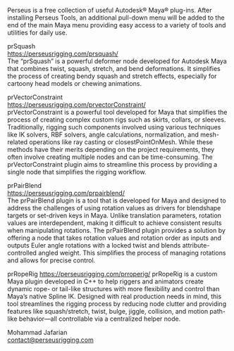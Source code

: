 Perseus is a free collection of useful Autodesk® Maya® plug-ins. 
After installing Perseus Tools, an additional pull-down menu will be added to the end of the main Maya menu providing easy access to a variety of tools and utilities for daily use.

prSquash  
https://perseusrigging.com/prsquash/  
The “prSquash” is a powerful deformer node developed for Autodesk Maya  that combines twist, squash, stretch, and bend deformations. It simplifies the process of creating bendy squash and stretch effects, especially for cartoony head models or chewing animations.  

prVectorConstraint  
https://perseusrigging.com/prvectorConstraint/  
prVectorConstraint is a powerful tool developed for Maya that simplifies the process of creating complex custom rigs such as skirts, collars, or sleeves. Traditionally, rigging such components involved using various techniques like IK solvers, RBF solvers, angle calculations, normalization, and mesh-related operations like ray casting or closestPointOnMesh. While these methods have their merits depending on the project requirements, they often involve creating multiple nodes and can be time-consuming. The prVectorConstraint plugin aims to streamline this process by providing a single node that simplifies the rigging workflow.

prPairBlend  
https://perseusrigging.com/prpairblend/  
The prPairBlend plugin is a tool that is developed for Maya and designed to address the challenges of using rotation values as drivers for blendshape targets or set-driven keys in Maya. Unlike translation parameters, rotation values are interdependent, making it difficult to achieve consistent results when manipulating rotations. The prPairBlend plugin provides a solution by offering a node that takes rotation values and rotation order as inputs and outputs Euler angle rotations with a locked twist and blends attribute-controlled angled weight. This simplifies the process of managing rotations and allows for precise control.

prRopeRig
https://perseusrigging.com/prroperig/
prRopeRig is a custom Maya plugin developed in C++ to help riggers and animators create dynamic rope- or tail-like structures with more flexibility and control than Maya’s native Spline IK. Designed with real production needs in mind, this tool streamlines the rigging process by reducing node clutter and providing features like squash/stretch, twist, bulge, jiggle, collision, and motion path-like behavior—all controllable via a centralized helper node.

Mohammad Jafarian  
contact@perseusrigging.com
